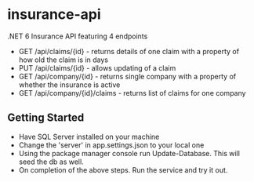 # insurance-api
.NET 6 Insurance API featuring 4 endpoints
- GET /api/claims/{id} - returns details of one claim with a property of how old the claim is in days
- PUT /api/claims/{id} - allows updating of a claim
- GET /api/company/{id} - returns single company with a property of whether the insurance is active
- GET /api/company/{id}/claims - returns list of claims for one company

## Getting Started
- Have SQL Server installed on your machine
- Change the 'server' in app.settings.json to your local one
- Using the package manager console run Update-Database. This will seed the db as well.
- On completion of the above steps. Run the service and try it out.